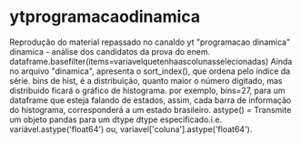 # ytprogramacaodinamica
Reprodução do material repassado no canaldo yt "programacao dinamica"
dinamica - análise dos candidatos da prova do enem. dataframe.basefilter(items=variavelquetenhaascolunasselecionadas)
Ainda no arquivo "dinamica", apresenta o sort_index(), que ordena pelo índice da série.
bins de hist, é a distribuição, quanto maior o número digitado, mas distribuido ficará o gráfico de histograma.
por exemplo, bins=27, para um dataframe que esteja falando de estados, assim, cada barra de informação do histograma, corresponderá a um estado brasileiro.
astype() = Transmite um objeto pandas para um dtype dtype especificado.i.e. variável.astype('float64') ou, variavel['coluna'].astype('float64').


